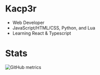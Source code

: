 # Kacp3r
- Web Developer
- JavaScript/HTML/CSS, Python, and Lua
- Learning React & Typescript

# Stats

![GitHub metrics](https://metrics.lecoq.io/kacp3rrr?base.header=0&base.community=0&base.repositories=0&base.metadata=0&isocalendar=1&languages=1&isocalendar.duration=full-year)



